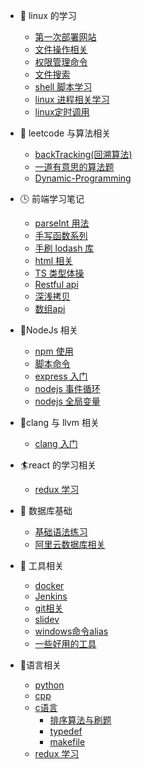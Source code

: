 - 🍡 linux 的学习
  - [第一次部署网站](linux/记第一次阿里云部署静态网站踩坑之旅.md)
  - [文件操作相关](linux/file.md)
  - [权限管理命令](linux/权限相关.md)
  - [文件搜索](linux/fileSearch.md)
  - [shell 脚本学习](linux/shell脚本学习.md)
  - [linux 进程相关学习](linux/控制运行相关.md)
  - [linux定时调用](linux/定时调用.md)
- 🍦 leetcode 与算法相关
  - [backTracking(回溯算法)](leetcode与算法相关/backTracking.md)
  - [一道有意思的算法题](leetcode与算法相关/一道有意思的算法题.md)
  - [Dynamic-Programming](leetcode与算法相关/Dynamic-Programming.md)
- 🕓 前端学习笔记
  - [parseInt 用法](前端学习笔记/parseInt用法.md)
  - [手写函数系列](前端学习笔记/手写函数系列.md)
  - [手刷 lodash 库](前端学习笔记/刷lodash库.md)
  - [html 相关](前端学习笔记/html与css相关.md)
  - [TS 类型体操](前端学习笔记/TypeScript类型体操做题.md)
  - [Restful api](前端学习笔记/restful-api.md)
  - [深浅拷贝](前端学习笔记/深浅拷贝的复习.md)
  - [数组api](前端学习笔记/数组的api实现.md)
- 🍊NodeJs 相关

  - [npm 使用](NodeJS相关/npm使用.md)
  - [脚本命令](NodeJS相关/脚本命令.md)
  - [express 入门](NodeJS相关/express/index.md)
  - [nodejs 事件循环](NodeJS相关/事件循环.md)
  - [nodejs 全局变量](NodeJS相关/全局对象.md)

- 🐝clang 与 llvm 相关

  - [clang 入门](clang与llvm的学习/clang入门.md)

- 🏄react 的学习相关
  - [redux 学习](react相关的学习/react-redux.md)
- 🐛 数据库基础
  - [基础语法练习](数据库相关/基本语法练习.md)
  - [阿里云数据库相关](数据库相关/阿里云数据库.md)
- 🦉 工具相关
  - [docker](工具相关/docker相关/mac.md)
  - [Jenkins](工具相关/Jenkins/index.md)
  - [git相关](工具相关/Git相关/husky.md)
  - [slidev](工具相关/vercel.md)
  - [windows命令alias](工具相关/windows设置命令行alias.md)
  - [一些好用的工具](工具相关/一些好用的软件.md)
- 🍒语言相关
  - [python](语言相关/python基础入门/python.md)
  - [cpp](语言相关/cpp基础入门/cpp.md)
  - [c语言](语言相关/c语言入门/index.md)
    - [排序算法与刷题](语言相关/c语言入门/排序算法.md)
    - [typedef](语言相关/c语言入门/typedef.md)
    - [makefile](语言相关/c语言入门/makefile.md)
  - [redux 学习](语言相关/react/react-redux.md)